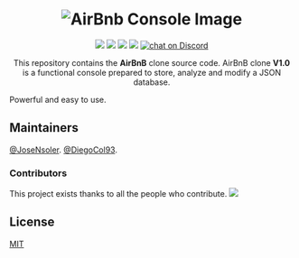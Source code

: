 <h1 align="center">
   <img src="https://i.ibb.co/VCvKg3g/Selection-041.png" alt="AirBnb Console Image" title="AirBnB Console  By JoseNSoler and Diego Lopez" />
</h1>
<p align="center">  
<a href="https://github.com/DiegoCol93/AirBnB_clone"><img src="https://api.codacy.com/project/badge/Coverage/8a941e0f57c047c8a481f4854666b42d"></a>
<a href="https://github.com/DiegoCol93/AirBnB_clone"><img src="https://travis-ci.org/teles/array-mixer.svg?branch=master"></a>
<a href="https://www.npmjs.com/package/array-mixer"><img src="https://img.shields.io/badge/python-3.4.3-blue.svg"></a>
 <a href="https://opensource.org/licenses/MIT"><img src="https://img.shields.io/badge/license-MIT-blue.svg"></a>
 <a href="https://discord.gg/CeMkZpdZ"><img src="https://img.shields.io/discord/308323056592486420?logo=discord"
            alt="chat on Discord"></a>
</p>

<p align="center">
  This repository contains the <strong>AirBnB</strong> clone source code.
  AirBnB clone <strong>V1.0</strong> is a functional console prepared to store, analyze and modify a JSON database.
 
Powerful and easy to use.
</p>





## Maintainers

[@JoseNsoler](https://github.com/JoseNSoler).
[@DiegoCol93](https://github.com/DiegoCol93).


### Contributors

This project exists thanks to all the people who contribute. 
<a href="https://github.com/DiegoCol93/AirBnB_clone/graphs/contributors"><img src="https://i.ibb.co/Km8RXWP/Selection-042.png" /></a>


## License

[MIT](LICENSE)

